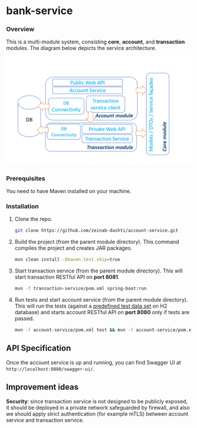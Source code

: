 # bank-service

### Overview

This is a multi-module system, consisting **core**, **account**, and **transaction** modules.
The diagram below depicts the service architecture.

![Service architecture][service-architecture]

### Prerequisites
You need to have Maven installed on your machine.

### Installation
1. Clone the repo.
   ```sh
   git clone https://github.com/zeinab-dashti/account-service.git
   ```
   
2. Build the project (from the parent module directory). This command compiles the project and creates JAR packages.
   ```sh
   mvn clean install -Dmaven.test.skip=true
   ```
    
3. Start transaction service (from the parent module directory). This will start transaction RESTful API on 
**port 8081**.
   ```sh
   mvn -f transaction-service/pom.xml spring-boot:run
   ```
   
4. Run tests and start account service (from the parent module directory). This will run the tests (against 
a [predefined test data set]() on H2 database) and starts account RESTful API on **port 8080** only if tests are passed.
   ```sh
   mvn -f account-service/pom.xml test && mvn -f account-service/pom.xml spring-boot:run
   ```
   
## API Specification
Once the account service is up and running, you can find Swagger UI at ```http://localhost:8080/swagger-ui/```.

## Improvement ideas
**Security**:
since transaction service is not designed to be publicly exposed, it should be deployed in a private network safeguarded 
by firewall, and also we should apply strict authentication (for example mTLS) between account service and transaction 
service. 


[service-architecture]: docs/images/architecture.png
